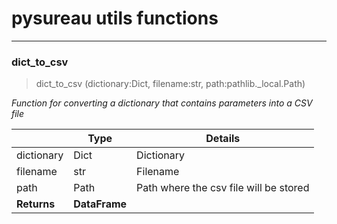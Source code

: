 # pysureau utils functions


<!-- WARNING: THIS FILE WAS AUTOGENERATED! DO NOT EDIT! -->

------------------------------------------------------------------------

### dict_to_csv

>  dict_to_csv (dictionary:Dict, filename:str, path:pathlib._local.Path)

*Function for converting a dictionary that contains parameters into a
CSV file*

<table>
<thead>
<tr>
<th></th>
<th><strong>Type</strong></th>
<th><strong>Details</strong></th>
</tr>
</thead>
<tbody>
<tr>
<td>dictionary</td>
<td>Dict</td>
<td>Dictionary</td>
</tr>
<tr>
<td>filename</td>
<td>str</td>
<td>Filename</td>
</tr>
<tr>
<td>path</td>
<td>Path</td>
<td>Path where the csv file will be stored</td>
</tr>
<tr>
<td><strong>Returns</strong></td>
<td><strong>DataFrame</strong></td>
<td></td>
</tr>
</tbody>
</table>
